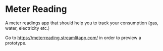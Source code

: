 # Meter Reading

A meter readings app that should help you to track your consumption (gas, water, electricity etc.)

Go to https://meterreading.streamlitapp.com/ in order to preview a prototype.
